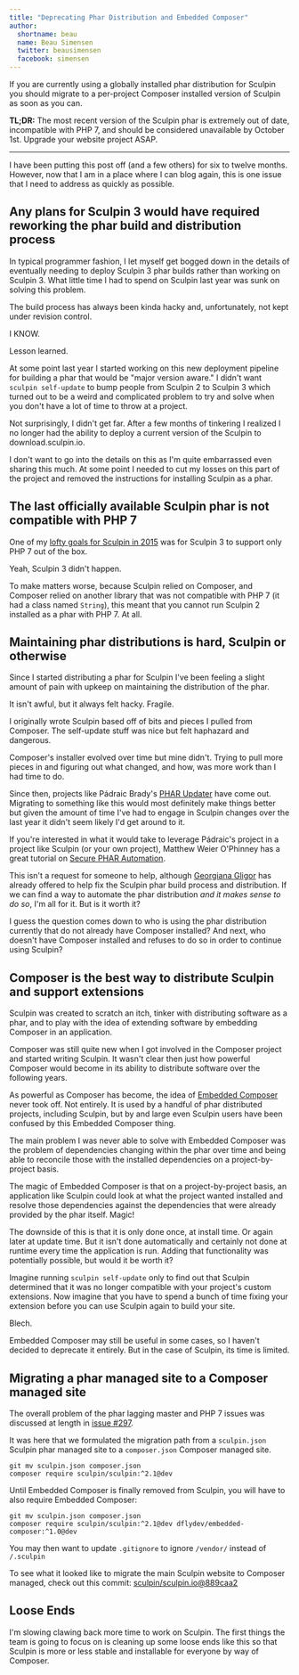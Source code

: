 ```yaml
---
title: "Deprecating Phar Distribution and Embedded Composer"
author:
  shortname: beau
  name: Beau Simensen
  twitter: beausimensen
  facebook: simensen
---
```


If you are currently using a globally installed phar distribution for Sculpin you should migrate to a per-project Composer installed version of Sculpin as soon as you can.

**TL;DR:** The most recent version of the Sculpin phar is extremely out of date, incompatible with PHP 7, and should be considered unavailable by October 1st. Upgrade your website project ASAP.

---

I have been putting this post off (and a few others) for six to twelve months. However, now that I am in a place where I can blog again, this is one issue that I need to address as quickly as possible.

## Any plans for Sculpin 3 would have required reworking the phar build and distribution process

In typical programmer fashion, I let myself get bogged down in the details of eventually needing to deploy Sculpin 3 phar builds rather than working on Sculpin 3. What little time I had to spend on Sculpin last year was sunk on solving this problem.

The build process has always been kinda hacky and, unfortunately, not kept under revision control.

I KNOW.

Lesson learned.

At some point last year I started working on this new deployment pipeline for building a phar that would be "major version aware." I didn't want `sculpin self-update` to bump people from Sculpin 2 to Sculpin 3 which turned out to be a weird and complicated problem to try and solve when you don't have a lot of time to throw at a project.

Not surprisingly, I didn't get far. After a few months of tinkering I realized I no longer had the ability to deploy a current version of the Sculpin to download.sculpin.io.

I don't want to go into the details on this as I'm quite embarrassed even sharing this much. At some point I needed to cut my losses on this part of the project and removed the instructions for installing Sculpin as a phar.

## The last officially available Sculpin phar is not compatible with PHP 7

One of my [lofty goals for Sculpin in 2015](/2015/03/02/the-sculpin-roadmap-for-2015) was for Sculpin 3 to support only PHP 7 out of the box.

Yeah, Sculpin 3 didn't happen.

To make matters worse, because Sculpin relied on Composer, and Composer relied on another library that was not compatible with PHP 7 (it had a class named `String`), this meant that you cannot run Sculpin 2 installed as a phar with PHP 7. At all.

## Maintaining phar distributions is hard, Sculpin or otherwise

Since I started distributing a phar for Sculpin I've been feeling a slight amount of pain with upkeep on maintaining the distribution of the phar.

It isn't awful, but it always felt hacky. Fragile.

I originally wrote Sculpin based off of bits and pieces I pulled from Composer. The self-update stuff was nice but felt haphazard and dangerous.

Composer's installer evolved over time but mine didn't. Trying to pull more pieces in and figuring out what changed, and how, was more work than I had time to do.

Since then, projects like Pádraic Brady's [PHAR Updater](https://github.com/padraic/phar-updater) have come out. Migrating to something like this would most definitely make things better but given the amount of time I've had to engage in Sculpin changes over the last year it didn't seem likely I'd get around to it.

If you're interested in what it would take to leverage Pádraic's project in a project like Sculpin (or your own project), Matthew Weier O'Phinney has a great tutorial on [Secure PHAR Automation](https://mwop.net/blog/2015-12-14-secure-phar-automation.html).

This isn't a request for someone to help, although [Georgiana Gligor](https://twitter.com/gbtekkie) has already offered to help fix the Sculpin phar build process and distribution. If we can find a way to automate the phar distribution *and it makes sense to do so*, I'm all for it. But is it worth it?

I guess the question comes down to who is using the phar distribution currently that do not already have Composer installed? And next, who doesn't have Composer installed and refuses to do so in order to continue using Sculpin?

## Composer is the best way to distribute Sculpin and support extensions

Sculpin was created to scratch an itch, tinker with distributing software as a phar, and to play with the idea of extending software by embedding Composer in an application.

Composer was still quite new when I got involved in the Composer project and started writing Sculpin. It wasn't clear then just how powerful Composer would become in its ability to distribute software over the following years.

As powerful as Composer has become, the idea of [Embedded Composer](https://github.com/dflydev/dflydev-embedded-composer) never took off. Not entirely. It is used by a handful of phar distributed projects, including Sculpin, but by and large even Sculpin users have been confused by this Embedded Composer thing.

The main problem I was never able to solve with Embedded Composer was the problem of dependencies changing within the phar over time and  being able to reconcile those with the installed dependencies on a project-by-project basis.

The magic of Embedded Composer is that on a project-by-project basis, an application like Sculpin could look at what the project wanted installed and resolve those dependencies against the dependencies that were already provided by the phar itself. Magic!

The downside of this is that it is only done once, at install time. Or again later at update time. But it isn't done automatically and certainly not done at runtime every time the application is run. Adding that functionality was potentially possible, but would it be worth it?

Imagine running `sculpin self-update` only to find out that Sculpin determined that it was no longer compatible with your project's custom extensions. Now imagine that you have to spend a bunch of time fixing your extension before you can use Sculpin again to build your site.

Blech.

Embedded Composer may still be useful in some cases, so I haven't decided to deprecate it entirely. But in the case of Sculpin, its time is limited.

## Migrating a phar managed site to a Composer managed site

The overall problem of the phar lagging master and PHP 7 issues was discussed at length in [issue #297](https://github.com/sculpin/sculpin/issues/297).

It was here that we formulated the migration path from a `sculpin.json` Sculpin phar managed site to a `composer.json` Composer managed site.

```
git mv sculpin.json composer.json
composer require sculpin/sculpin:^2.1@dev
```

Until Embedded Composer is finally removed from Sculpin, you will have to also require Embedded Composer:

```
git mv sculpin.json composer.json
composer require sculpin/sculpin:^2.1@dev dflydev/embedded-composer:^1.0@dev
```

You may then want to update `.gitignore` to ignore `/vendor/` instead of  `/.sculpin`

To see what it looked like to migrate the main Sculpin website to Composer managed, check out this commit: [sculpin/sculpin.io@889caa2](https://github.com/sculpin/sculpin.io/commit/889caa2dc0dddaf02f04d6dc99f9f45f73579f8d)

## Loose Ends

I'm slowing clawing back more time to work on Sculpin. The first things the team is going to focus on is cleaning up some loose ends like this so that Sculpin is more or less stable and installable for everyone by way of Composer.


